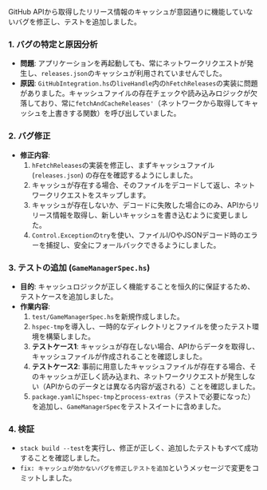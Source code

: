 GitHub APIから取得したリリース情報のキャッシュが意図通りに機能していないバグを修正し、テストを追加しました。

### 1. バグの特定と原因分析

- **問題**: アプリケーションを再起動しても、常にネットワークリクエストが発生し、`releases.json`のキャッシュが利用されていませんでした。
- **原因**: `GitHubIntegration.hs`の`liveHandle`内の`hFetchReleases`の実装に問題がありました。キャッシュファイルの存在チェックや読み込みロジックが欠落しており、常に`fetchAndCacheReleases'`（ネットワークから取得してキャッシュを上書きする関数）を呼び出していました。

### 2. バグ修正

- **修正内容**:
    1.  `hFetchReleases`の実装を修正し、まずキャッシュファイル (`releases.json`) の存在を確認するようにしました。
    2.  キャッシュが存在する場合、そのファイルをデコードして返し、ネットワークリクエストをスキップします。
    3.  キャッシュが存在しないか、デコードに失敗した場合にのみ、APIからリリース情報を取得し、新しいキャッシュを書き込むように変更しました。
    4.  `Control.Exception`の`try`を使い、ファイルI/OやJSONデコード時のエラーを捕捉し、安全にフォールバックできるようにしました。

### 3. テストの追加 (`GameManagerSpec.hs`)

- **目的**: キャッシュロジックが正しく機能することを恒久的に保証するため、テストケースを追加しました。
- **作業内容**:
    1.  `test/GameManagerSpec.hs`を新規作成しました。
    2.  `hspec-tmp`を導入し、一時的なディレクトリとファイルを使ったテスト環境を構築しました。
    3.  **テストケース1**: キャッシュが存在しない場合、APIからデータを取得し、キャッシュファイルが作成されることを確認しました。
    4.  **テストケース2**: 事前に用意したキャッシュファイルが存在する場合、そのキャッシュが正しく読み込まれ、ネットワークリクエストが発生しない（APIからのデータとは異なる内容が返される）ことを確認しました。
    5.  `package.yaml`に`hspec-tmp`と`process-extras`（テストで必要になった）を追加し、`GameManagerSpec`をテストスイートに含めました。

### 4. 検証

- `stack build --test`を実行し、修正が正しく、追加したテストもすべて成功することを確認しました。
- `fix: キャッシュが効かないバグを修正しテストを追加`というメッセージで変更をコミットしました。
